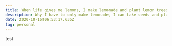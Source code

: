```yaml
---
title: When life gives me lemons, I make lemonade and plant lemon trees
description: Why I have to only make lemonade, I can take seeds and plant lemon trees
date: 2020-10-16T06:53:17.635Z
tag: personal
---
```

test